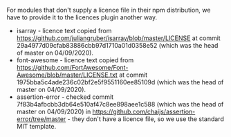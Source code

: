 For modules that don't supply a licence file in their npm distribution, we have to provide it to the licences plugin another way.

- isarray - licence text copied from https://github.com/juliangruber/isarray/blob/master/LICENSE at commit 29a4977d09cfab83886cbb97d1710a01d0358e52 (which was the head of master on 04/09/2020).
- font-awesome - licence text copied from https://github.com/FortAwesome/Font-Awesome/blob/master/LICENSE.txt at commit 1975bba5c4ade236c02bf2e5f9551160ee85109d (which was the head of master on 04/09/2020).
- assertion-error - checked commit 7f83b4afbcbb3db64e510af47c8ee898aee1c588 (which was the head of master on 04/09/2020) in https://github.com/chaijs/assertion-error/tree/master - they don't have a licence file, so we use the standard MIT template.
